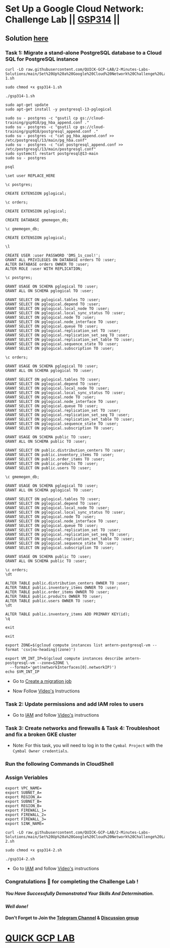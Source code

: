 # Set Up a Google Cloud Network: Challenge Lab || [GSP314](https://www.cloudskillsboost.google/focuses/10417?parent=catalog) ||

## Solution [here](https://youtu.be/kG0HpV05nlk)

### Task 1: Migrate a stand-alone PostgreSQL database to a Cloud SQL for PostgreSQL instance
```
curl -LO raw.githubusercontent.com/QUICK-GCP-LAB/2-Minutes-Labs-Solutions/main/Set%20Up%20a%20Google%20Cloud%20Network%20Challenge%20Lab/gsp314-1.sh

sudo chmod +x gsp314-1.sh

./gsp314-1.sh
```
```
sudo apt-get update
sudo apt-get install -y postgresql-13-pglogical

sudo su - postgres -c "gsutil cp gs://cloud-training/gsp918/pg_hba_append.conf ."
sudo su - postgres -c "gsutil cp gs://cloud-training/gsp918/postgresql_append.conf ."
sudo su - postgres -c "cat pg_hba_append.conf >> /etc/postgresql/13/main/pg_hba.conf"
sudo su - postgres -c "cat postgresql_append.conf >> /etc/postgresql/13/main/postgresql.conf"
sudo systemctl restart postgresql@13-main
sudo su - postgres
```
```
psql
```
```
\set user REPLACE_HERE
```
```
\c postgres;
```
```
CREATE EXTENSION pglogical;
```
```
\c orders;
```
```
CREATE EXTENSION pglogical;
```
```
CREATE DATABASE gmemegen_db;
```
```
\c gmemegen_db;
```
```
CREATE EXTENSION pglogical;
```
```
\l
```
```
CREATE USER :user PASSWORD 'DMS_1s_cool!';
GRANT ALL PRIVILEGES ON DATABASE orders TO :user;
ALTER DATABASE orders OWNER TO :user;
ALTER ROLE :user WITH REPLICATION;
```
```
\c postgres;
```
```
GRANT USAGE ON SCHEMA pglogical TO :user;
GRANT ALL ON SCHEMA pglogical TO :user;

GRANT SELECT ON pglogical.tables TO :user;
GRANT SELECT ON pglogical.depend TO :user;
GRANT SELECT ON pglogical.local_node TO :user;
GRANT SELECT ON pglogical.local_sync_status TO :user;
GRANT SELECT ON pglogical.node TO :user;
GRANT SELECT ON pglogical.node_interface TO :user;
GRANT SELECT ON pglogical.queue TO :user;
GRANT SELECT ON pglogical.replication_set TO :user;
GRANT SELECT ON pglogical.replication_set_seq TO :user;
GRANT SELECT ON pglogical.replication_set_table TO :user;
GRANT SELECT ON pglogical.sequence_state TO :user;
GRANT SELECT ON pglogical.subscription TO :user;
```
```
\c orders;
```
```
GRANT USAGE ON SCHEMA pglogical TO :user;
GRANT ALL ON SCHEMA pglogical TO :user;

GRANT SELECT ON pglogical.tables TO :user;
GRANT SELECT ON pglogical.depend TO :user;
GRANT SELECT ON pglogical.local_node TO :user;
GRANT SELECT ON pglogical.local_sync_status TO :user;
GRANT SELECT ON pglogical.node TO :user;
GRANT SELECT ON pglogical.node_interface TO :user;
GRANT SELECT ON pglogical.queue TO :user;
GRANT SELECT ON pglogical.replication_set TO :user;
GRANT SELECT ON pglogical.replication_set_seq TO :user;
GRANT SELECT ON pglogical.replication_set_table TO :user;
GRANT SELECT ON pglogical.sequence_state TO :user;
GRANT SELECT ON pglogical.subscription TO :user;
```
```
GRANT USAGE ON SCHEMA public TO :user;
GRANT ALL ON SCHEMA public TO :user;

GRANT SELECT ON public.distribution_centers TO :user;
GRANT SELECT ON public.inventory_items TO :user;
GRANT SELECT ON public.order_items TO :user;
GRANT SELECT ON public.products TO :user;
GRANT SELECT ON public.users TO :user;
```
```
\c gmemegen_db;
```
```
GRANT USAGE ON SCHEMA pglogical TO :user;
GRANT ALL ON SCHEMA pglogical TO :user;

GRANT SELECT ON pglogical.tables TO :user;
GRANT SELECT ON pglogical.depend TO :user;
GRANT SELECT ON pglogical.local_node TO :user;
GRANT SELECT ON pglogical.local_sync_status TO :user;
GRANT SELECT ON pglogical.node TO :user;
GRANT SELECT ON pglogical.node_interface TO :user;
GRANT SELECT ON pglogical.queue TO :user;
GRANT SELECT ON pglogical.replication_set TO :user;
GRANT SELECT ON pglogical.replication_set_seq TO :user;
GRANT SELECT ON pglogical.replication_set_table TO :user;
GRANT SELECT ON pglogical.sequence_state TO :user;
GRANT SELECT ON pglogical.subscription TO :user;
```
```
GRANT USAGE ON SCHEMA public TO :user;
GRANT ALL ON SCHEMA public TO :user;
```
```
\c orders;
\dt
```
```
ALTER TABLE public.distribution_centers OWNER TO :user;
ALTER TABLE public.inventory_items OWNER TO :user;
ALTER TABLE public.order_items OWNER TO :user;
ALTER TABLE public.products OWNER TO :user;
ALTER TABLE public.users OWNER TO :user;
\dt
```
```
ALTER TABLE public.inventory_items ADD PRIMARY KEY(id);
\q 
```
```
exit
```
```
exit
```
```
export ZONE=$(gcloud compute instances list antern-postgresql-vm --format 'csv[no-heading](zone)')

export VM_INT_IP=$(gcloud compute instances describe antern-postgresql-vm --zone=$ZONE \
  --format='get(networkInterfaces[0].networkIP)')
echo $VM_INT_IP
```

* Go to [Create a migration job](https://console.cloud.google.com/dbmigration/migrations/create)

* Now Follow [Video's](https://youtu.be/kG0HpV05nlk) Instructions

### Task 2: Update permissions and add IAM roles to users

* Go to [IAM](https://console.cloud.google.com/iam-admin/iam) and follow [Video's](https://youtu.be/kG0HpV05nlk) instructions

### Task 3: Create networks and firewalls & Task 4: Troubleshoot and fix a broken GKE cluster

* Note: For this task, you will need to log in to the `Cymbal Project` with the `Cymbal Owner credentials`.

### Run the following Commands in CloudShell

### Assign Veriables
```
export VPC_NAME=
export SUBNET_A=
export REGION_A=
export SUBNET_B=
export REGION_B=
export FIREWALL_1=
export FIREWALL_2=
export FIREWALL_3=
export SINK_NAME=
```
```
curl -LO raw.githubusercontent.com/QUICK-GCP-LAB/2-Minutes-Labs-Solutions/main/Set%20Up%20a%20Google%20Cloud%20Network%20Challenge%20Lab/gsp314-2.sh

sudo chmod +x gsp314-2.sh

./gsp314-2.sh
```

* Go to [IAM](https://console.cloud.google.com/iam-admin/iam) and follow [Video's](https://youtu.be/kG0HpV05nlk) instructions


### Congratulations 🎉 for completing the Challenge Lab !

##### *You Have Successfully Demonstrated Your Skills And Determination.*

#### *Well done!*

#### Don't Forget to Join the [Telegram Channel](https://t.me/quickgcplab) & [Discussion group](https://t.me/quickgcplabchats)

# [QUICK GCP LAB](https://www.youtube.com/@quickgcplab)